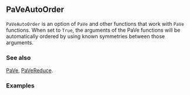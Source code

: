 ## PaVeAutoOrder

`PaVeAutoOrder` is an option of `PaVe` and other functions that work with `PaVe` functions. When set to `True`,  the arguments of the PaVe functions will be automatically ordered by using known symmetries between those arguments.

### See also

[PaVe](PaVe), [PaVeReduce](PaVeReduce).

### Examples